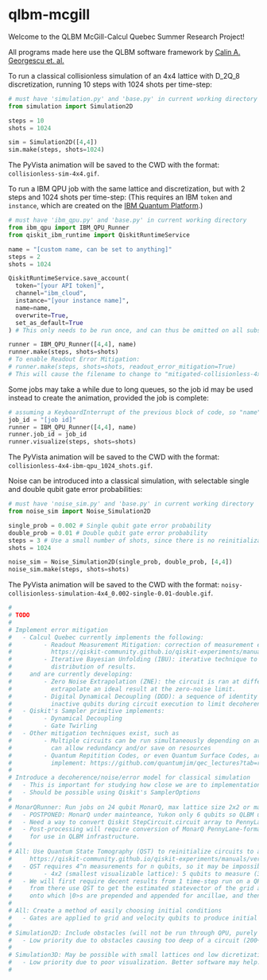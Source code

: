 ﻿# qlbm-mcgill

Welcome to the QLBM McGill-Calcul Quebec Summer Research Project!

All programs made here use the QLBM software framework by [Calin A. Georgescu et. al.](https://arxiv.org/pdf/2411.19439)

To run a classical collisionless simulation of an 4x4 lattice with D_2Q_8 discretization, running 10 steps with 1024 shots per time-step:

```python
# must have 'simulation.py' and 'base.py' in current working directory
from simulation import Simulation2D

steps = 10
shots = 1024

sim = Simulation2D([4,4])
sim.make(steps, shots=1024)
```
The PyVista animation will be saved to the CWD with the format: ```collisionless-sim-4x4.gif```.

To run a IBM QPU job with the same lattice and discretization, but with 2 steps and 1024 shots per time-step:
(This requires an IBM ```token``` and ```instance```, which are created on the [IBM Quantum Platform](https://quantum.cloud.ibm.com/).)

```python
# must have 'ibm_qpu.py' and 'base.py' in current working directory
from ibm_qpu import IBM_QPU_Runner
from qiskit_ibm_runtime import QiskitRuntimeService

name = "[custom name, can be set to anything]"
steps = 2
shots = 1024

QiskitRuntimeService.save_account(
  token="[your API token]",
  channel="ibm_cloud", 
  instance="[your instance name]", 
  name=name, 
  overwrite=True,
  set_as_default=True
) # This only needs to be run once, and can thus be omitted on all subsequent runs

runner = IBM_QPU_Runner([4,4], name)
runner.make(steps, shots=shots)
# To enable Readout Error Mitigation:
# runner.make(steps, shots=shots, readout_error_mitigation=True)
# This will cause the filename to change to "mitigated-collisionless-4x4-ibm-qpu_1024_shots.gif"
```

Some jobs may take a while due to long queues, so the job id may be used instead to create the animation, provided the job is complete:

```python
# assuming a KeyboardInterrupt of the previous block of code, so "name" is associated to an IBM account
job_id = "[job id]"
runner = IBM_QPU_Runner([4,4], name)
runner.job_id = job_id
runner.visualize(steps, shots=shots)
```
The PyVista animation will be saved to the CWD with the format: ```collisionless-4x4-ibm-qpu_1024_shots.gif```.

Noise can be introduced into a classical simulation, with selectable single and double qubit gate error probabilities:

```python
# must have 'noise_sim.py' and 'base.py' in current working directory
from noise_sim import Noise_Simulation2D

single_prob = 0.002 # Single qubit gate error probability
double_prob = 0.01 # Double qubit gate error probability
steps = 3 # Use a small number of shots, since there is no reinitialization, unlike Simulation2D
shots = 1024

noise_sim = Noise_Simulation2D(single_prob, double_prob, [4,4])
noise_sim.make(steps, shots=shots)
```
The PyVista animation will be saved to the CWD with the format: ```noisy-collisionless-simulation-4x4_0.002-single-0.01-double.gif```.

```python
#
# TODO
#
# Implement error mitigation
#   - Calcul Quebec currently implements the following:
#         - Readout Measurement Mitigation: correction of measurement errors.
#           https://qiskit-community.github.io/qiskit-experiments/manuals/measurement/readout_mitigation.html
#         - Iterative Bayesian Unfolding (IBU): iterative technique to find a more precise
#           distribution of results.
#     and are currently developing:
#         - Zero Noise Extrapolation (ZNE): the circuit is ran at different noise levels to
#           extrapolate an ideal result at the zero-noise limit.
#         - Digital Dynamical Decoupling (DDD): a sequence of identity gates is applied to
#           inactive qubits during circuit execution to limit decoherence effects.
#   - Qiskit's Sampler primitive implements:
#         - Dynamical Decoupling
#         - Gate Twirling
#   - Other mitigation techniques exist, such as
#         - Multiple circuits can be run simultaneously depending on available qubits, which
#           can allow redundancy and/or save on resources
#         - Quantum Repitition Codes, or even Quantum Surface Codes, are also possible to
#           implement: https://github.com/quantumjim/qec_lectures?tab=readme-ov-file
#
# Introduce a decoherence/noise/error model for classical simulation
#   - This is important for studying how close we are to implementation in NISQ
#   - Should be possible using Qiskit's SamplerOptions
#
# MonarQRunner: Run jobs on 24 qubit MonarQ, max lattice size 2x2 or maybe 4x2 if lucky
#   - POSTPONED: MonarQ under mainteance, Yukon only 6 qubits so QLBM unfeasable
#   - Need a way to convert Qiskit StepCircuit.circuit array to PennyLane (done in one function)
#   - Post-processing will require conversion of MonarQ PennyLane-formatted result counts to Qiskit
#     for use in QLBM infrastructure.
#
# All: Use Quantum State Tomography (QST) to reinitialize circuits to avoid depth limits
#     https://qiskit-community.github.io/qiskit-experiments/manuals/verification/state_tomography.html
#   - QST requires 4^n measurements for n qubits, so it may be impossible at larger scale
#         - 4x2 (smallest visualizable lattice): 5 qubits to measure (3 grid, 2 velocity)
#   - We will first require decent results from 1 time-step run on a QPU,
#     from there use QST to get the estimated statevector of the grid and velocity qubits,
#     onto which |0>s are prepended and appended for ancillae, and then used for reinitialization
#
# All: Create a method of easily choosing initial conditions
#   - Gates are applied to grid and velocity qubits to produce initial conditions 
#
# Simulation2D: Include obstacles (will not be run through QPU, purely visual)
#   - Low priority due to obstacles causing too deep of a circuit (200+)
#
# Simulation3D: May be possible with small lattices ond low dicretization (D_3Q_6)
#   - Low priority due to poor visualization. Better software may help.
#
```
